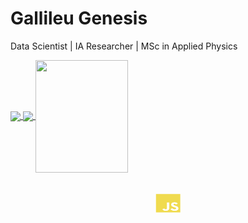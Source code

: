# Gallileu Genesis
Data Scientist | IA Researcher | MSc in Applied Physics

<div>
  <a href="https://github.com/gallileugenesis">
  <img height="180em"   align="center" src="https://github-readme-stats.vercel.app/api?username=gallileugenesis&show_icons=true&theme=react&include_all_commits=true&count_private=true"/>
  <img height="180em"  align="center" src="https://github-readme-stats.vercel.app/api/top-langs/?username=gallileugenesis&layout=compact&langs_count=7&theme=react" />

<img align="center" width="148" height="180" src="https://media1.tenor.com/images/68e8337fb4eb7e40645d832c64762a8b/tenor.gif?itemid=19443613">
 
</div>
 <br>
<div  align="center"> 
  <div style="display: inline_block"><br>
  <img align="center" alt="Rafa-Js" height="30" width="40" src="https://raw.githubusercontent.com/devicons/devicon/master/icons/javascript/javascript-plain.svg">
